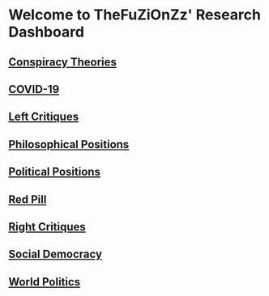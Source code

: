 # Welcome to TheFuZiOnZz' Research Dashboard
## [Conspiracy Theories](Conspiracy%20Theories/Conspiracy%20Theories)  
## [COVID-19](COVID-19/COVID-19)  
## [Left Critiques](Left%20Critiques/Left%20Critiques)  
## [Philosophical Positions](Philosophical%20Positions/Philosophical%20Positions)  
## [Political Positions](Political%20Positions/Political%20Positions)  
## [Red Pill](Red%20Pill/Red%20Pill)  
## [Right Critiques](Right%20Critiques/Right%20Critiques)    
## [Social Democracy](Social%20Democracy/Social%20Democracy)  
## [World Politics](World%20Politics/World%20Politics)  
